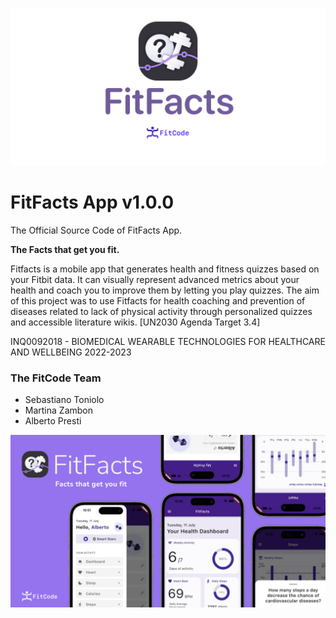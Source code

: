 ![Screenshot](https://github.com/KaleidoLight/FitFacts/blob/main/assets/images/github_bk.png)
# FitFacts App v1.0.0 

The Official Source Code of FitFacts App. 

**The Facts that get you fit.**

Fitfacts is a mobile app that generates health and fitness quizzes based on your Fitbit data. It can visually represent advanced metrics about your health and coach you to improve them by letting you play quizzes. The aim of this project was to use Fitfacts for health coaching and prevention of diseases related to lack of physical activity through personalized quizzes and accessible literature wikis. [UN2030 Agenda Target 3.4]

INQ0092018 - BIOMEDICAL WEARABLE TECHNOLOGIES FOR HEALTHCARE AND WELLBEING 2022-2023

### The FitCode Team
- Sebastiano Toniolo
- Martina Zambon
- Alberto Presti

![Screenshot](https://github.com/KaleidoLight/FitFacts/blob/main/readme_img/intro.png)
